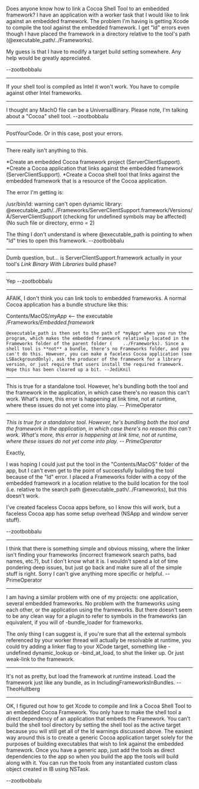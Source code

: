 

Does anyone know how to link a Cocoa Shell Tool to an embedded framework? I have an application with a worker task that I would like to link against an embedded framework. The problem I'm having is getting Xcode to compile the tool against the embedded framework. I get "ld" errors even though I have placed the framework in a directory relative to the tool's path (@executable_path/../Frameworks). 

My guess is that I have to modify a target build setting somewhere. Any help would be greatly appreciated.

--zootbobbalu 

----

If your shell tool is compiled as Intel it won't work. You have to compile against other Intel frameworks.

----

I thought any MachO file can be a UniversalBinary. Please note, I'm talking about a "Cocoa" shell tool. --zootbobbalu

----

PostYourCode. Or in this case, post your errors.

----

There really isn't anything to this. 


*Create an embedded Cocoa framework project (ServerClientSupport).
*Create a Cocoa application that links against the embedded framework (ServerClientSupport).
*Create a Cocoa shell tool that links against the embedded framework that is a resource of the Cocoa application.


The error I'm getting is:

    

/usr/bin/ld: warning can't open dynamic library: @executable_path/../Frameworks/ServerClientSupport.framework/Versions/A/ServerClientSupport (checking for undefined symbols may be affected) (No such file or directory, errno = 2)



The thing I don't understand is where @executable_path is pointing to when "ld" tries to open this framework. --zootbobbalu

----

Dumb question, but... is ServerClientSupport.framework actually in your tool's *Link Binary With Libraries* build phase?

----

Yep --zootbobbalu

----
AFAIK, I don't think you can link tools to embedded frameworks. A normal Cocoa application has a bundle structure like this:
    
Contents/MacOS/*myApp*   <-- the executable
        /Frameworks/*Embedded.framework*

    @executable_path is then set to the path of *myApp* when you run the program, which makes the embedded framework relatively located in the Frameworks folder of the parent folder (    ../Frameworks). Since a shell tool is **not** a bundle, there's no Frameworks folder, and you can't do this. However, you can make a faceless Cocoa application (see LSBackgroundOnly), ask the producer of the framework for a library version, or just require that users install the required framework. Hope this has been cleared up a bit. --JediKnil

----
This is true for a standalone tool. However, he's bundling both the tool and the framework in the application, in which case there's no reason this can't work. What's more, this error is happening at link time, not at runtime, where these issues do not yet come into play. -- PrimeOperator

----

*This is true for a standalone tool. However, he's bundling both the tool and the framework in the application, in which case there's no reason this can't work. What's more, this error is happening at link time, not at runtime, where these issues do not yet come into play. -- PrimeOperator*

Exactly,

I was hoping I could just put the tool in the "Contents/MacOS" folder of the app, but I can't even get to the point of successfully building the tool because of the "ld" error. I placed a Frameworks folder with a copy of the embedded framework in a location relative to the build location for the tool (i.e. relative to the search path @executable_path/../Frameworks), but this doesn't work. 

I've created faceless Cocoa apps before, so I know this will work, but a faceless Cocoa app has some setup overhead (NSApp and window server stuff). 

--zootbobbalu

----
I think that there is something simple and obvious missing, where the linker isn't finding your frameworks (incorrect framework search paths, bad names, etc.?), but I don't know what it is. I wouldn't spend a lot of time pondering deep issues, but just go back and make sure all of the simple stuff is right. Sorry I can't give anything more specific or helpful. -- PrimeOperator

----

I am having a similar problem with one of my projects: one application, several embedded frameworks. No problem with the frameworks using each other, or the application using the frameworks. But there doesn't seem to be any clean way for a plugin to refer to symbols in the frameworks (an equivalent, if you will of     -bundle_loader for frameworks.

The only thing I can suggest is, if you're sure that all the external symbols referenced by your worker thread will actually be resolvable at runtime, you could try adding a linker flag to your XCode target, something like     -undefined dynamic_lookup or     -bind_at_load, to shut the linker up. Or just weak-link to the framework.

----

It's not as pretty, but load the framework at runtime instead. Load the framework just like any bundle, as in IncludingFrameworksInBundles. --TheoHultberg

----

OK, I figured out how to get Xcode to compile and link a Cocoa Shell Tool to an embedded Cocoa Framework. You only have to make the shell tool a direct dependency of an application that embeds the Framework. You can't build the shell tool directory by setting the shell tool as the active target because you will still get all of the     ld warnings discussed above. The easiest way around this is to create a generic Cocoa application target solely for the purposes of building executables that wish to link against the embedded framework. Once you have a generic app, just add the tools as direct dependencies to the app so when you build the app the tools will build along with it. You can run the tools from any instantiated custom class object created in IB using NSTask.

--zootbobbalu

